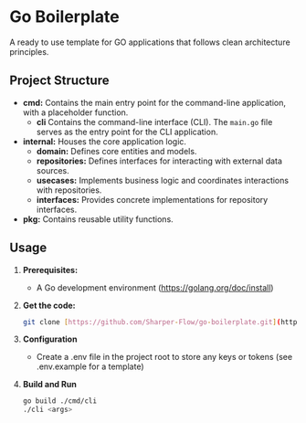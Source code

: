 # Go Boilerplate 

A ready to use template for GO applications that follows clean architecture principles.

## Project Structure

* **cmd:** Contains the main entry point for the command-line application, with a placeholder function.
    * **cli** Contains the command-line interface (CLI). The `main.go` file serves as the entry point for the CLI application.
* **internal:** Houses the core application logic.
    * **domain:**  Defines core entities and models.
    * **repositories:**  Defines interfaces for interacting with external data sources.
    * **usecases:**  Implements business logic and coordinates interactions with repositories.
    * **interfaces:**  Provides concrete implementations for repository interfaces.
* **pkg:**  Contains reusable utility functions.

## Usage

1. **Prerequisites:**
    * A Go development environment (https://golang.org/doc/install)

2. **Get the code:**
   ```bash
   git clone [https://github.com/Sharper-Flow/go-boilerplate.git](https://github.com/Sharper-Flow/go-boilerplate.git)
    ```

3. **Configuration**
    * Create a .env file in the project root to store any keys or tokens (see .env.example for a template)

4. **Build and Run**
   ```bash
   go build ./cmd/cli
   ./cli <args>
    ```

